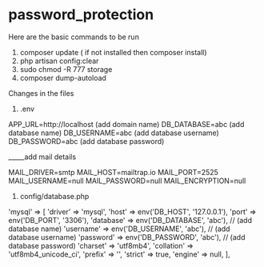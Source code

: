 # password_protection

Here are the basic commands to be run 

1.  composer update ( if not installed then composer install)
2.  php artisan config:clear
3.  sudo chmod -R 777 storage
4.  composer dump-autoload

Changes in the files

1.    .env

APP_URL=http://localhost  (add domain name)
DB_DATABASE=abc  (add database name)
DB_USERNAME=abc  (add database username)
DB_PASSWORD=abc  (add database password)

_____add mail details

MAIL_DRIVER=smtp
MAIL_HOST=mailtrap.io
MAIL_PORT=2525
MAIL_USERNAME=null
MAIL_PASSWORD=null
MAIL_ENCRYPTION=null

1.    config/database.php

'mysql' => [
    'driver' => 'mysql',
    'host' => env('DB_HOST', '127.0.0.1'),
    'port' => env('DB_PORT', '3306'),
    'database' => env('DB_DATABASE', 'abc'),  // (add database name)
    'username' => env('DB_USERNAME', 'abc'), // (add database username)
    'password' => env('DB_PASSWORD', 'abc'), // (add database password)
    'charset' => 'utf8mb4',
    'collation' => 'utf8mb4_unicode_ci',
    'prefix' => '',
    'strict' => true,
    'engine' => null,
],
